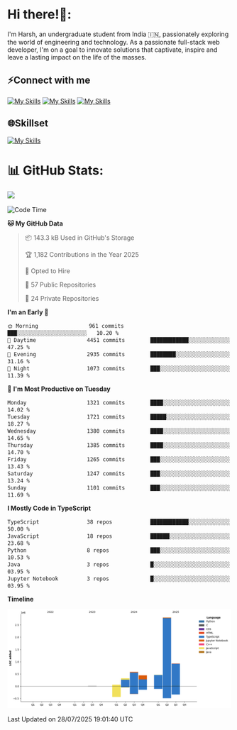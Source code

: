 
# Hi there!👋:
<p> I'm Harsh, an undergraduate student from India 🇮🇳, passionately exploring the world of engineering and technology. As a passionate full-stack web developer, I'm on a goal to innovate solutions that captivate, inspire and leave a lasting impact on the life of the masses. </p>

## ⚡Connect with me

[![My Skills](https://skillicons.dev/icons?i=gmail)](mailto:harshpandey.tech@gmail.com) [![My Skills](https://skillicons.dev/icons?i=linkedin)](https://linkedin.com/in/harsh3dev) [![My Skills](https://skillicons.dev/icons?i=twitter)](https://x.com/harshxai)

## 🌐Skillset
[![My Skills](https://skillicons.dev/icons?i=js,ts,react,nextjs,nodejs,tailwind,mongo,express,postgres,prisma,html,css,docker,aws,cpp,git,vscode,figma)](https://skillicons.dev)


# 📊 GitHub Stats:
![](https://komarev.com/ghpvc/?username=harsh3dev)

<!--START_SECTION:waka-->
![Code Time](http://img.shields.io/badge/Code%20Time-382%20hrs%2059%20mins-blue)

**🐱 My GitHub Data** 

> 📦 143.3 kB Used in GitHub's Storage 
 > 
> 🏆 1,182 Contributions in the Year 2025
 > 
> 💼 Opted to Hire
 > 
> 📜 57 Public Repositories 
 > 
> 🔑 24 Private Repositories 
 > 
**I'm an Early 🐤** 

```text
🌞 Morning                961 commits         ███░░░░░░░░░░░░░░░░░░░░░░   10.20 % 
🌆 Daytime                4451 commits        ████████████░░░░░░░░░░░░░   47.25 % 
🌃 Evening                2935 commits        ████████░░░░░░░░░░░░░░░░░   31.16 % 
🌙 Night                  1073 commits        ███░░░░░░░░░░░░░░░░░░░░░░   11.39 % 
```
📅 **I'm Most Productive on Tuesday** 

```text
Monday                   1321 commits        ████░░░░░░░░░░░░░░░░░░░░░   14.02 % 
Tuesday                  1721 commits        █████░░░░░░░░░░░░░░░░░░░░   18.27 % 
Wednesday                1380 commits        ████░░░░░░░░░░░░░░░░░░░░░   14.65 % 
Thursday                 1385 commits        ████░░░░░░░░░░░░░░░░░░░░░   14.70 % 
Friday                   1265 commits        ███░░░░░░░░░░░░░░░░░░░░░░   13.43 % 
Saturday                 1247 commits        ███░░░░░░░░░░░░░░░░░░░░░░   13.24 % 
Sunday                   1101 commits        ███░░░░░░░░░░░░░░░░░░░░░░   11.69 % 
```


**I Mostly Code in TypeScript** 

```text
TypeScript               38 repos            ████████████░░░░░░░░░░░░░   50.00 % 
JavaScript               18 repos            ██████░░░░░░░░░░░░░░░░░░░   23.68 % 
Python                   8 repos             ███░░░░░░░░░░░░░░░░░░░░░░   10.53 % 
Java                     3 repos             █░░░░░░░░░░░░░░░░░░░░░░░░   03.95 % 
Jupyter Notebook         3 repos             █░░░░░░░░░░░░░░░░░░░░░░░░   03.95 % 
```



**Timeline**

![Lines of Code chart](https://raw.githubusercontent.com/harsh3dev/harsh3dev/main/assets/bar_graph.png)


 Last Updated on 28/07/2025 19:01:40 UTC
<!--END_SECTION:waka-->

